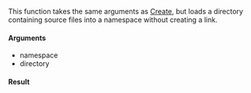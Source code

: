 This function takes the same arguments as [Create](Link.Create.md), but loads a directory containing source files into a namespace without creating a link.

#### Arguments

- namespace
- directory

#### Result